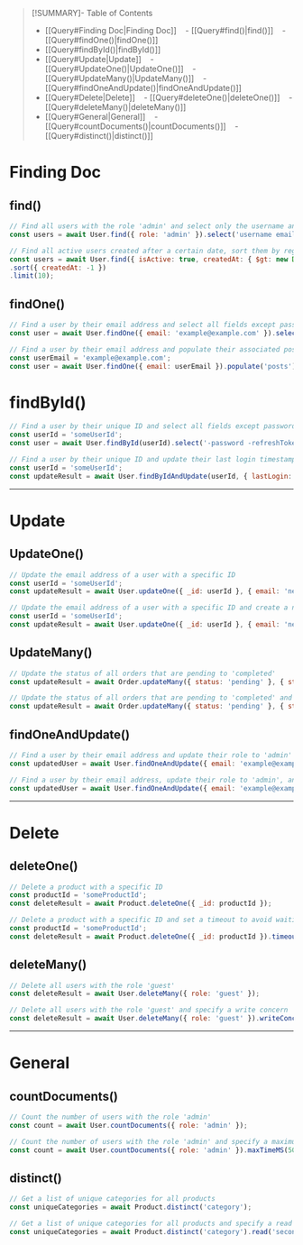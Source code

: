 >[!SUMMARY]- Table of Contents
>- [[Query#Finding Doc|Finding Doc]]
>    - [[Query#find()|find()]]
>    - [[Query#findOne()|findOne()]]
>- [[Query#findById()|findById()]]
>- [[Query#Update|Update]]
>    - [[Query#UpdateOne()|UpdateOne()]]
>    - [[Query#UpdateMany()|UpdateMany()]]
>    - [[Query#findOneAndUpdate()|findOneAndUpdate()]]
>- [[Query#Delete|Delete]]
>    - [[Query#deleteOne()|deleteOne()]]
>    - [[Query#deleteMany()|deleteMany()]]
>- [[Query#General|General]]
>    - [[Query#countDocuments()|countDocuments()]]
>    - [[Query#distinct()|distinct()]]
# Finding Doc

## find()
```javascript
// Find all users with the role 'admin' and select only the username and email fields
const users = await User.find({ role: 'admin' }).select('username email');

// Find all active users created after a certain date, sort them by registration date, and limit the result to 10 users
const users = await User.find({ isActive: true, createdAt: { $gt: new Date('2023-01-01') }})
.sort({ createdAt: -1 })
.limit(10);
```

## findOne()
```javascript
// Find a user by their email address and select all fields except password and refreshToken
const user = await User.findOne({ email: 'example@example.com' }).select('-password -refreshToken');

// Find a user by their email address and populate their associated posts
const userEmail = 'example@example.com';
const user = await User.findOne({ email: userEmail }).populate('posts');
```

# findById()
```javascript
// Find a user by their unique ID and select all fields except password and refreshToken
const userId = 'someUserId';
const user = await User.findById(userId).select('-password -refreshToken');

// Find a user by their unique ID and update their last login timestamp
const userId = 'someUserId';
const updateResult = await User.findByIdAndUpdate(userId, { lastLogin: new Date() }, { new: true });
```

---

# Update

## UpdateOne()
```javascript
// Update the email address of a user with a specific ID
const userId = 'someUserId';
const updateResult = await User.updateOne({ _id: userId }, { email: 'newemail@example.com' });

// Update the email address of a user with a specific ID and create a new document if no match is found
const userId = 'someUserId';
const updateResult = await User.updateOne({ _id: userId }, { email: 'newemail@example.com' }, { upsert: true });
```

## UpdateMany()
```javascript
// Update the status of all orders that are pending to 'completed'
const updateResult = await Order.updateMany({ status: 'pending' }, { status: 'completed' });

// Update the status of all orders that are pending to 'completed' and apply default values if creating new documents
const updateResult = await Order.updateMany({ status: 'pending' }, { status: 'completed' }, { upsert: true, setDefaultsOnInsert: true });
```

## findOneAndUpdate()
```javascript
// Find a user by their email address and update their role to 'admin'
const updatedUser = await User.findOneAndUpdate({ email: 'example@example.com' }, { role: 'admin' }, { new: true });

// Find a user by their email address, update their role to 'admin', and return the updated document
const updatedUser = await User.findOneAndUpdate({ email: 'example@example.com' }, { role: 'admin' }, { new: true });
```

---
# Delete

## deleteOne()
```javascript
// Delete a product with a specific ID
const productId = 'someProductId';
const deleteResult = await Product.deleteOne({ _id: productId });

// Delete a product with a specific ID and set a timeout to avoid waiting for the response indefinitely
const productId = 'someProductId';
const deleteResult = await Product.deleteOne({ _id: productId }).timeout(5000); // Timeout set to 5 seconds
```

## deleteMany()
```javascript
// Delete all users with the role 'guest'
const deleteResult = await User.deleteMany({ role: 'guest' });

// Delete all users with the role 'guest' and specify a write concern
const deleteResult = await User.deleteMany({ role: 'guest' }).writeConcern({ w: 'majority' });
```

---
# General

## countDocuments()
```javascript
// Count the number of users with the role 'admin'
const count = await User.countDocuments({ role: 'admin' });

// Count the number of users with the role 'admin' and specify a maximum execution time
const count = await User.countDocuments({ role: 'admin' }).maxTimeMS(5000); // Maximum execution time set to 5 seconds
```

## distinct()
```javascript
// Get a list of unique categories for all products
const uniqueCategories = await Product.distinct('category');

// Get a list of unique categories for all products and specify a read preference
const uniqueCategories = await Product.distinct('category').read('secondary');
```